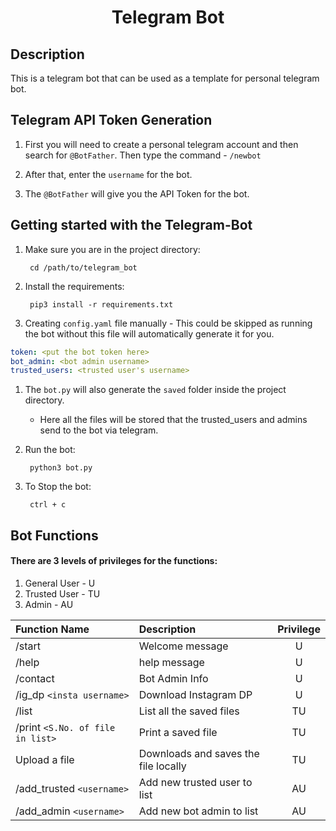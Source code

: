 <p align="center">
	<h1 align="center"> Telegram Bot </h1>
</p>

## Description

This is a telegram bot that can be used as a template for personal telegram bot.

## Telegram API Token Generation

1. First you will need to create a personal telegram account and then search for `@BotFather`. Then type the command - `/newbot`

1. After that, enter the `username` for the bot.

1. The `@BotFather` will give you the API Token for the bot.

## Getting started with the Telegram-Bot

1. Make sure you are in the project directory: 

        cd /path/to/telegram_bot
        
1. Install the requirements: 

        pip3 install -r requirements.txt

1. Creating `config.yaml` file manually - This could be skipped as running the bot without this file will automatically generate it for you.

```yaml
token: <put the bot token here>
bot_admin: <bot admin username>
trusted_users: <trusted user's username>
```
	
1. The `bot.py` will also generate the `saved` folder inside the project directory.

    - Here all the files will be stored that the trusted_users and admins send to the bot via telegram.

1. Run the bot: 

        python3 bot.py

1. To Stop the bot: 

        ctrl + c

## Bot Functions

#### There are 3 levels of privileges for the functions:
1. General User - U
1. Trusted User - TU
1. Admin - AU

|Function Name|Description|Privilege|
|:---|:---|:---:|
|   /start |   Welcome message |    U   |
|   /help  |   help message    |   U   |
|   /contact    |   Bot Admin Info  |   U   |
|   /ig_dp `<insta username>` |   Download Instagram DP   |   U   |
|   /list   |   List all the saved files    |   TU   |
|   /print `<S.No. of file in list>` |   Print a saved file  |   TU  |
|   Upload a file | Downloads and saves the file locally | TU |
| /add_trusted `<username>` | Add new trusted user to list | AU |
| /add_admin `<username>` | Add new bot admin to list | AU |